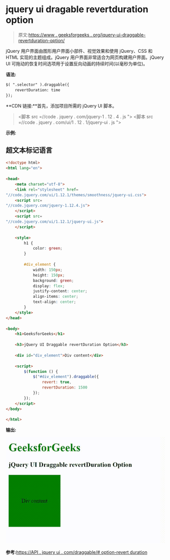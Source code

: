 # jquery ui dragable revertduration option

> 原文:[https://www . geeksforgeeks . org/jquery-ui-draggable-revertduration-option/](https://www.geeksforgeeks.org/jquery-ui-draggable-revertduration-option/)

jQuery 用户界面由图形用户界面小部件、视觉效果和使用 jQuery、CSS 和 HTML 实现的主题组成。jQuery 用户界面非常适合为网页构建用户界面。jQuery UI 可拖动的恢复时间选项用于设置反向动画的持续时间(以毫秒为单位)。

**语法:**

```html
$( ".selector" ).draggable({
    revertDuration: time
});
```

**CDN 链接:**首先，添加项目所需的 jQuery UI 脚本。

> <link rel="”stylesheet”" href="”//code.jquery.com/ui/1.12.1/themes/smoothness/jquery-ui.css”">
> <脚本 src =//code . jquery . com/jquery-1 . 12 . 4 . js "></脚本>
> <脚本 src =//code . jquery . com/ui/1 . 12 . 1/jquery-ui . js "></脚本>

**示例:**

## 超文本标记语言

```html
<!doctype html>
<html lang="en">

<head>
    <meta charset="utf-8">
    <link rel="stylesheet" href=
"//code.jquery.com/ui/1.12.1/themes/smoothness/jquery-ui.css">
    <script src=
"//code.jquery.com/jquery-1.12.4.js">
    </script>
    <script src=
"//code.jquery.com/ui/1.12.1/jquery-ui.js">
    </script>

    <style>
        h1 {
            color: green;
        }

        #div_element {
            width: 150px;
            height: 150px;
            background: green;
            display: flex;
            justify-content: center;
            align-items: center;
            text-align: center;
        }
    </style>
</head>

<body>
    <h1>GeeksforGeeks</h1>

    <h3>jQuery UI Draggable revertDuration Option</h3>

    <div id="div_element">Div content</div>

    <script>
        $(function () {
            $("#div_element").draggable({
                revert: true,
                revertDuration: 1500
            });
        });
    </script>
</body>

</html>
```

**输出:**

![](img/8ae75f9e63e6ba4aa9269b9543a1a059.png)

**参考:**[https://API . jquery ui . com/draggable/# option-revert duration](https://api.jqueryui.com/draggable/#option-revertDuration)